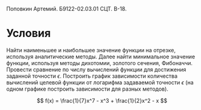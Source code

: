 Поповкин Артемий.
Б9122-02.03.01 СЦТ.
В-18.

# Условия
Найти наименьшее и наибольшее значение функции на отрезке, используя аналитические методы. Далее найти минимальное значение функции, используя методы дихотомии, золотого сечения, Фибоначчи. Провести сравнение по числу вычислений функции для достижения заданной точности $\epsilon$. Построить график зависимости количества вычислений целевой функции от логарифма задаваемой точности $\epsilon$ (на одном графике построить зависимости для разных методов).

$$
f(x) = \frac{1}{7}x^7 - x^3 + \frac{1}{2}x^2 - x
$$
 